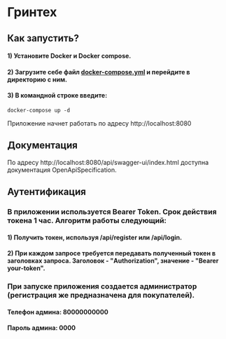 # Гринтех

## Как запустить?

#### 1) Установите Docker и Docker compose.

#### 2) Загрузите себе файл [docker-compose.yml](./greentech-backend/docker-compose.yml) и перейдите в директорию с ним.

#### 3) В командной строке введите:
```
docker-compose up -d
```
Приложение начнет работать по адресу http://localhost:8080

## Документация

По адресу http://localhost:8080/api/swagger-ui/index.html доступна документация OpenApiSpecification.

## Аутентификация

### В приложении используется Bearer Token. Срок действия токена 1 час. Алгоритм работы следующий:

#### 1) Получить токен, используя /api/register или /api/login.

#### 2) При каждом запросе требуется передавать полученный токен в заголовках запроса. Заголовок - "Authorization", значение - "Bearer your-token".

### При запуске приложения создается администратор (регистрация же предназначена для покупателей).

#### Телефон админа: 80000000000

#### Пароль админа: 0000

